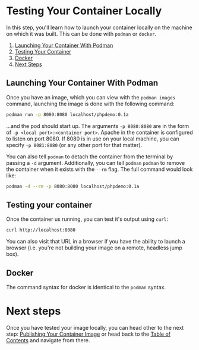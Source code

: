 # Testing Your Container Locally

In this step, you'll learn how to launch your container locally
on the machine on which it was built. This can be done with `podman`
or `docker`. 

1. [Launching Your Container With Podman](#launching-your-container-with-podman)
2. [Testing Your Container](#testing-your-container)
3. [Docker](#docker)
4. [Next Steps](#next-steps)

## Launching Your Container With Podman

Once you have an image, which you can view with the `podman images` command, launching the image
is done with the following command:

```bash
podman run -p 8080:8080 localhost/phpdemo:0.1a
```

...and the pod should start up. The arguments `-p 8080:8080` are in the form of `-p <local port>:<container port>`.
Apache in the container is configured to listen on port 8080. If 8080 is in use on your local machine, you can specify
`-p 8081:8080` (or any other port for that matter).

You can also tell `podman` to detach the container from the terminal by passing a `-d` argument. Additionally, you can tell `podman`
`podman` to remove the container when it exists with the `--rm` flag. The full command would look like:

```bash
podman -d --rm -p 8080:8080 localhost/phpdemo:0.1a
```

## Testing your container

Once the container us running, you can test it's output using `curl`:

```bash
curl http://localhost:8080
```

You can also visit that URL in a browser if you have the ability to launch a browser (i.e. you're not building
your image on a remote, headless jump box).

## Docker

The command syntax for docker is identical to the `podman` syntax.

# Next steps

Once you have tested your image locally, you can head other to the next step: [Publishing Your Container Image](../04-Publishing-Your-Container-Image)
or head back to the [Table of Contents](../../../) and navigate from there.

